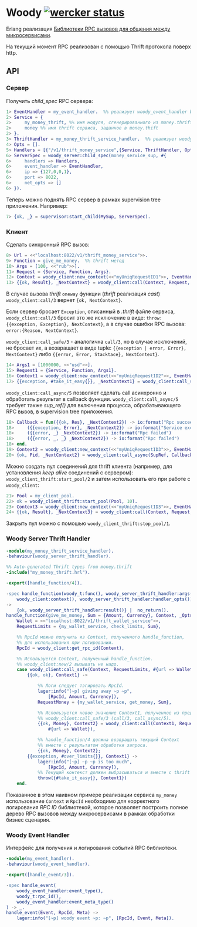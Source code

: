 Woody [![wercker status](https://app.wercker.com/status/fd36dd241f6c38a784de7bcf7e3f4549/s "wercker status")](https://app.wercker.com/project/bykey/fd36dd241f6c38a784de7bcf7e3f4549)
======

Erlang реализация [Библиотеки RPC вызовов для общения между микросервисами](http://52.29.202.218/design/ms/platform/rpc-lib).

На текущий момент RPC реализован с помощью Thrift протокола поверх http.

## API

### Сервер

Получить _child_spec_ RPC сервера:

```erlang
1> EventHandler = my_event_handler.  %% реализует woody_event_handler behaviour
2> Service = {
2>     my_money_thrift, %% имя модуля, сгенерированного из money.thrift файла
2>     money %% имя thrift сервиса, заданное в money.thift
2> }.
3> ThriftHandler = my_money_thrift_service_handler.  %% реализует woody_server_thrift_handler behaviour
4> Opts = [].
5> Handlers = [{"/v1/thrift_money_service",{Service, ThriftHandler, Opts}}].
6> ServerSpec = woody_server:child_spec(money_service_sup, #{
6>     handlers => Handlers,
6>     event_handler => EventHandler,
6>     ip => {127,0,0,1},
6>     port => 8022,
6>     net_opts => []
6> }).
```

Теперь можно поднять RPC сервер в рамках supervision tree приложения. Например:

```erlang
7> {ok, _} = supervisor:start_child(MySup, ServerSpec).
```

### Клиент

Сделать синхронный RPC вызов:

```erlang
8> Url = <<"localhost:8022/v1/thrift_money_service">>.
9> Function = give_me_money.  %% thrift метод
10> Args = [100, <<"rub">>].
11> Request = {Service, Function, Args}.
12> Context = woody_client:new_context(<<"myUniqRequestID1">>, EventHandler).
13> {{ok, Result}, _NextContext} = woody_client:call(Context, Request, #{url => Url}).
```

В случае вызова _thrift_ `oneway` функции (_thrift_ реализация _cast_) `woody_client:call/3` вернет `{ok, NextContext}`.

Если сервер бросает `Exception`, описанный в _.thrift_ файле сервиса, `woody_client:call/3` бросит это же исключение в виде: `throw:{{exception, Exception}, NextContext}`, а в случае ошибки RPC вызова: `error:{Reason, NextContext}`.

`woody_client:call_safe/3` - аналогична `call/3`, но в случае исключений, не бросает их, а возвращает в виде tuple: `{{exception | error, Error}, NextContext}` либо `{{error, Error, Stacktace}, NextContext}`.

```erlang
14> Args1 = [1000000, <<"usd">>].
15> Request1 = {Service, Function, Args1}.
16> Context1 = woody_client:new_context(<<"myUniqRequestID2">>, EventHandler).
17> {{exception, #take_it_easy{}}, _NextContext1} = woody_client:call_safe(Context1, Request1, #{url => Url}).
```

`woody_client:call_async/5` позволяет сделать call асинхронно и обработать результат в callback функции. `woody_client:call_async/5` требует также _sup_ref()_ для включения процесса, обрабатывающего RPC вызов, в supervision tree приложения.

```erlang
18> Callback = fun({{ok, Res}, _NextContext2}) -> io:format("Rpc succeeded: ~p~n", [Res]);
18>     ({{exception, Error}, _NextContext2}) -> io:format("Service exception: ~p~n", [Error]);
18>     ({{error, _} _NextContext2}) -> io:format("Rpc failed")
18>     ({{error, _, _} _NextContext2}) -> io:format("Rpc failed")
18> end.
19> Context2 = woody_client:new_context(<<"myUniqRequestID3">>, EventHandler).
20> {ok, Pid, _NextContext2} = woody_client:call_async(SupRef, Callback, Context2, Request, #{url => Url}).
```

Можно создать пул соединений для thrift клиента (например, для установления _keep alive_ соединений с сервером): `woody_client_thrift:start_pool/2` и затем использовать его при работе с `woody_client`:

```erlang
21> Pool = my_client_pool.
22> ok = woody_client_thrift:start_pool(Pool, 10).
23> Context3 = woody_client:new_context(<<"myUniqRequestID3">>, EventHandler).
24> {{ok, Result}, _NextContext3} = woody_client:call(Context, Request, #{url => Url, pool => Pool}).
```

Закрыть пул можно с помошью `woody_client_thrift:stop_pool/1`.

### Woody Server Thrift Handler

```erlang
-module(my_money_thrift_service_handler).
-behaviour(woody_server_thrift_handler).

%% Auto-generated Thrift types from money.thrift
-include("my_money_thrift.hrl").

-export([handle_function/4]).

-spec handle_function(woody_t:func(), woody_server_thrift_handler:args(),
    woody_client:context(), woody_server_thrift_handler:handler_opts())
->
    {ok, woody_server_thrift_handler:result()} |  no_return().
handle_function(give_me_money, Sum = {Amount, Currency}, Context, _Opts) ->
    Wallet = <<"localhost:8022/v1/thrift_wallet_service">>,
    RequestLimits = {my_wallet_service, check_limits, Sum},

    %% RpcId можно получить из Context, полученного handle_function,
    %% для использования при логировании.
    RpcId = woody_client:get_rpc_id(Context),

    %% Используется Context, полученный handle_function.
    %% woody_client:new/2 вызывать не надо.
    case woody_client:call_safe(Context, RequestLimits, #{url => Wallet}) of
        {{ok, ok}, Context1} ->

            %% Логи следует тэгировать RpcId.
            lager:info("[~p] giving away ~p ~p",
                [RpcId, Amount, Currency]),
            RequestMoney = {my_wallet_service, get_money, Sum},

            %% Используется новое значение Context1, полученное из предыдущего вызова
            %% woody_client:call_safe/3 (call/3, call_async/5).
            {{ok, Money}, Context2} = woody_client:call(Context1, RequestMoney,
                #{url => Wallet}),

            %% handle_function/4 должна возвращать текущий Context
            %% вместе с результатом обработки запроса.
            {{ok, Money}, Context2};
        {{exception, #over_limits{}}, Context1} ->
            lager:info("[~p] ~p ~p is too much",
                [RpcId, Amount, Currency]),
            %% Текущий контекст должен выбрасываться и вместе с thrift исключением.
            throw({#take_it_easy{}, Context1})
    end.
```

Показанное в этом наивном примере реализации сервиса `my_money` использование `Context` и `RpcId` необходимо для корректного логирования _RPC ID_ библиотекой, которое позволяет построить полное дерево RPC вызовов между микросервисами в рамках обработки бизнес сценария.

### Woody Event Handler

Интерфейс для получения и логирования событий RPC библиотеки.

```erlang
-module(my_event_handler).
-behaviour(woody_event_handler).

-export([handle_event/3]).

-spec handle_event(
    woody_event_handler:event_type(),
    woody_t:rpc_id(),
    woody_event_handler:event_meta_type()
) -> _.
handle_event(Event, RpcId, Meta) ->
    lager:info("[~p] woody event ~p: ~p", [RpcId, Event, Meta]).
```


